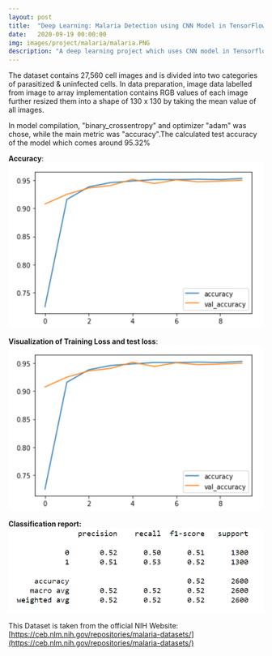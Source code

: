 ```yaml
---
layout: post
title:  "Deep Learning: Malaria Detection using CNN Model in TensorFlow & Keras"
date:   2020-09-19 00:00:00
img: images/project/malaria/malaria.PNG
description: "A deep learning project which uses CNN model in Tensorflow and Keras to predict and classify healthy and infected blood smear malaria images."
---
```


The dataset contains 27,560 cell images and is divided into two categories of parasitized & uninfected cells. In data preparation, image data labelled from image to array implementation contains RGB values of each image further resized them into a shape of 130 x 130 by taking the mean value of all images.

In model compilation, "binary_crossentropy" and optimizer "adam" was chose, while the main metric was "accuracy".The calculated test accuracy of the model which comes around 95.32%

**Accuracy**:
![](/images/project/malaria/Accuracy.PNG)

**Visualization of Training Loss and test loss**: 
![](/images/project/malaria/Visualization-of-training-loss-and-test-loss.PNG)

**Classification report:** 
![](/images/project/malaria/Classification-report.PNG)

This Dataset is taken from the official NIH Website: [https://ceb.nlm.nih.gov/repositories/malaria-datasets/](https://ceb.nlm.nih.gov/repositories/malaria-datasets/)





